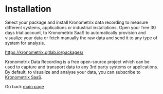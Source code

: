 # Installation

Select your package and install Kronometrix data recording to measure different systems, applications or industrial installations. Open your free 30 days trial account, to Kronometrix SaaS to automatically provision and visualize your data or
fetch manually the raw data and send it to any type of system for analysis.



https://kronometrix.gitlab.io/packages/ 



Kronometrix Data Recording is a free open-source project which can be used to capture and transport data to any 3rd party systems or applications. By default, to visualize and analyse your data, you can subscribe to [Kronometrix SaaS](www.kronometrix.com/get-started). 


Go back [main page](https://gitlab.com/kronometrix/recording/)
